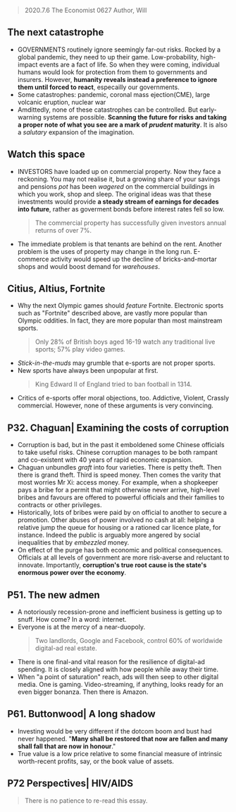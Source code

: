 > 2020.7.6 The Economist 0627 Author, Will
## The next catastrophe
- GOVERNMENTS routinely ignore seemingly far-out risks. Rocked by a global pandemic, they need to up their game.
  Low-probability, high-impact events are a fact of life. So when they were coming, individual humans would look for protection from them to governments and insurers. However, **humanity reveals instead a preference to ignore them until forced to react**, especailly our governments.
- Some catastrophes: pandemic, coronal mass ejection(CME), large volcanic eruption, nuclear war
- Amdittedly, none of these catastrophes can be controlled. But early-warning systems are possible. **Scanning the future for risks and taking a proper note of what you see are a mark of *prudent* maturity**. It is also a *salutary* expansion of the imagination.

## Watch this space
- INVESTORS have loaded up on commercial property. Now they face a reckoning.
  You may not realise it, but a growing share of your savings and pensions *pot* has been *wagered* on the commercial buildings in which you work, shop and sleep. The original ideas was that these investments would provide **a steady stream of earnings for decades into future**, rather as goverment bonds before interest rates fell so low.
  > The commercial property has successfully given investors annual returns of over 7%.
-  The immediate problem is that tenants are behind on the rent. Another problem is the uses of property may change in the long run.
  E-commerce activity would speed up the decline of bricks-and-mortar shops and would boost demand for *warehouses*.

## Citius, Altius, Fortnite
- Why the next Olympic games should *feature* Fortnite. 
  Electronic sports such as "Fortnite" described above, are vastly more popular than Olympic oddities. In fact, they are more popular than most mainstream sports.
  > Only 28% of British boys aged 16-19 watch any traditional live sports; 57% play video games.
- *Stick-in-the-muds* may grumble that e-sports are not proper sports.
- New sports have always been unpopular at first. 
  > King Edward II of England tried to ban football in 1314.
- Critics of e-sports offer moral objections, too. Addictive, Violent, Crassly commercial. However, none of these arguments is very convincing.

## P32. Chaguan| Examining the costs of corruption
- Corruption is bad, but in the past it emboldened some Chinese officials to take useful risks.
  Chinese corruption manages to be both rampant and co-existent with 40 years of rapid economic expansion.
- Chaguan unbundles *graft* into four varieties. There is petty theft. Then there is grand theft. Third is speed money. Then comes the varity that most worries Mr Xi: access money.
  For example, when a shopkeeper pays a bribe for a permit that might otherwise never arrive, high-level bribes and favours are offered to powerful officials and their families to contracts or other privileges.
- Historically, lots of bribes were paid by on official to another to secure a promotion. Other abuses of power involved no cash at all: helping a relative jump the queue for housing or a rationed car licence plate, for instance.
  Indeed the public is arguably more angered by social inequalities that by *embezzled* money.
- On effect of the purge has both economic and political consequences.
  Officials at all levels of government are more risk-averse and reluctant to innovate. Importantly, **corruption's true root cause is the state's enormous power over the economy**.

## P51. The new admen
- A notoriously recession-prone and inefficient business is getting up to snuff.
  How come? In a word: internet.
- Everyone is at the mercy of a near-duopoly.
  > Two landlords, Google and Facebook, control 60% of worldwide digital-ad real estate. 
- There is one final-and vital reason for the resilience of digital-ad spending. It is closely aligned with how people while away their time.
- When "a point of saturation" reach, ads will then seep to other digital media.
  One is gaming. Video-streaming, if anything, looks ready for an even bigger bonanza. Then there is Amazon. 

## P61. Buttonwood| A long shadow
- Investing would be very different if the dotcom boom and bust had never happened.
  "**Many shall be restored that now are fallen and many shall fall that are now in honour**."
- True value is a low price relative to some financial measure of intrinsic worth-recent profits, say, or the book value of assets.

## P72 Perspectives| HIV/AIDS
> There is no patience to re-read this essay. 

